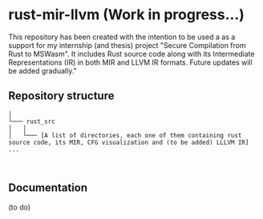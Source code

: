 # rust-mir-llvm (Work in progress...)


This repository has been created with the intention to be used a as a support for my internship (and thesis) project "Secure Compilation from Rust to MSWasm". It includes Rust source code along with its Intermediate Representations (IR) in both MIR and LLVM IR formats. 
Future updates will be added gradually."


## Repository structure

```
│
└─── rust_src
│   │
│   └─── [A list of directories, each one of them containing rust source code, its MIR, CFG visualization and (to be added) LLLVM IR]
...

    
```





## Documentation
(to do)

